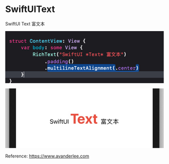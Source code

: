 # SwiftUIText
SwiftUI  Text 富文本


![image](https://github.com/zhaoquntao/SwiftUIText/blob/main/Image/1.jpg)


![image](https://github.com/zhaoquntao/SwiftUIText/blob/main/Image/2.jpg)



Reference: https://www.avanderlee.com

